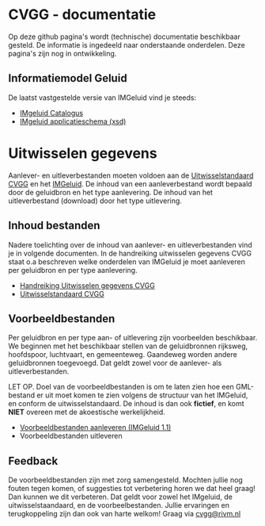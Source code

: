 # CVGG - documentatie
Op deze github pagina's  wordt (technische) documentatie beschikbaar gesteld. De informatie is ingedeeld naar onderstaande onderdelen. Deze pagina's zijn nog in ontwikkeling. 

## Informatiemodel Geluid
De laatst vastgestelde versie van IMGeluid vind je steeds:
- [IMgeluid Catalogus](https://docs.geostandaarden.nl/cvgg/img/ "IMgeluid Catalogus")
- [IMgeluid applicatieschema (xsd)](https://register.geostandaarden.nl/?url=img/index.html "IMgeluid applicatieschema (xsd)")

# Uitwisselen gegevens
Aanlever- en uitleverbestanden moeten voldoen aan de [Uitwisselstandaard CVGG](https://github.com/rivm-syso/CVGG/blob/main/documenten/Uitwisselstandaard%20Centrale%20Voorziening%20Geluidgegevens%200.5.pdf "[Uitwisselstandaard CVGG]") en het [IMGeluid](https://docs.geostandaarden.nl/cvgg/img/ "IMGeluid"). De inhoud van een aanleverbestand wordt bepaald door de geluidbron en het type aanlevering. De inhoud van het uitleverbestand (download) door het type uitlevering. 

## Inhoud bestanden
Nadere toelichting over de inhoud van aanlever- en uitleverbestanden vind je in volgende documenten. In de handreiking uitwisselen gegevens CVGG staat o.a beschreven welke onderdelen van IMGeluid je moet aanleveren per geluidbron en per type aanlevering.

- [Handreiking Uitwisselen gegevens CVGG](https://github.com/rivm-syso/CVGG/blob/main/documenten/Handreiking%20Uitwisselen%20gegevens%20CVGG%20v.0.2.pdf "Handreiking Uitwisselen gegevens CVGG")
- [Uitwisselstandaard CVGG](https://github.com/rivm-syso/CVGG/blob/main/documenten/Uitwisselstandaard%20Centrale%20Voorziening%20Geluidgegevens%200.5.pdf "[Uitwisselstandaard CVGG]")

## Voorbeeldbestanden
Per geluidbron en per type aan- of uitlevering zijn voorbeelden beschikbaar. We beginnen met het beschikbaar stellen van de geluidbronnen rijksweg, hoofdspoor, luchtvaart, en gemeenteweg. Gaandeweg worden andere geluidbronnen toegevoegd. Dat geldt zowel voor de aanlever- als uitleverbestanden.

LET OP. Doel van de voorbeeldbestanden is om te laten zien hoe een GML-bestand er uit moet komen te zien volgens de structuur van het IMGeluid, en conform de uitwisselstandaard. De inhoud is dan ook **fictief**, en komt **NIET** overeen met de akoestische werkelijkheid.

- [Voorbeeldbestanden aanleveren (IMGeluid 1.1)](https://github.com/rivm-syso/CVGG/blob/main/voorbeeldbestanden/IMGeluid%201.1 "Voorbeeldbestanden aanleveren (IMGeluid 1.1)")
- Voorbeeldbestanden uitleveren

## Feedback
De voorbeeldbestanden zijn met zorg samengesteld. Mochten jullie nog fouten tegen komen, of suggesties tot verbetering horen we dat heel graag! Dan kunnen we dit verbeteren. Dat geldt voor zowel het IMgeluid, de uitwisselstaandaard, en de voorbeelbestanden. Jullie ervaringen en terugkoppeling zijn dan ook van harte welkom! Graag via cvgg@rivm.nl
